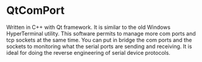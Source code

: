 # QtComPort
Written in C++ with Qt framework. It is similar to the old Windows HyperTerminal utility. This software permits to manage more com ports and tcp sockets at the same time. You can put in bridge the com ports and the sockets to monitoring what the serial ports are sending and receiving. It is ideal for doing the reverse engineering of serial device protocols.
